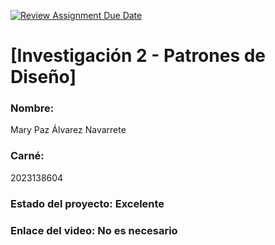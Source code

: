 [![Review Assignment Due Date](https://classroom.github.com/assets/deadline-readme-button-22041afd0340ce965d47ae6ef1cefeee28c7c493a6346c4f15d667ab976d596c.svg)](https://classroom.github.com/a/AKKt0pfV)
# [Investigación 2 - Patrones de Diseño]
### Nombre:
Mary Paz Álvarez Navarrete
### Carné: 
2023138604

### Estado del proyecto: Excelente
### Enlace del video: No es necesario
